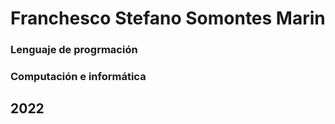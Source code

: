 # Franchesco Stefano Somontes Marin
### Lenguaje de progrmación
### Computación e informática
## 2022
